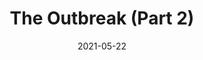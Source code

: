 ---
title: "The Outbreak (Part 2)"
show_title_on_cover: false
date: "2021-05-22"
version: 4
volume: 1
issue: 2
category: "The Dream Begins"
synopsis: "Inadvertently, Sam used his sporty powers to send a patient with a mysterious disease to the hospital where he is staying. When it turns out that the disease is a worldwide pandemic, Sam pitched in his suit - and his friends - to help mitigate the crisis."
url: "https://au-venturous-buddy.github.io/SSAM-V1-SSDT-V1-I2/"
---